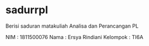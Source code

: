 # sadurrpl
Berisi saduran matakuliah Analisa dan Perancangan PL

NIM : 1811500076
Nama : Ersya Rindiani
Kelompok : TI6A
